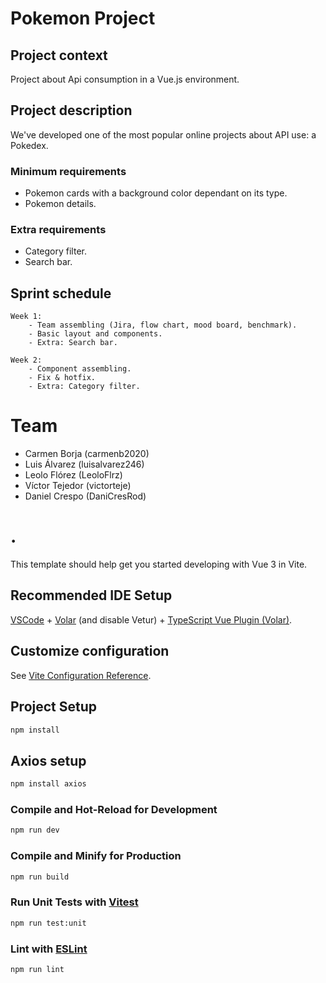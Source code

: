 # Pokemon Project

## Project context

Project about Api consumption in a Vue.js environment. 

## Project description

We've developed one of the most popular online projects about API use: a Pokedex.

### Minimum requirements

- Pokemon cards with a background color dependant on its type.
- Pokemon details.

### Extra requirements

- Category filter.
- Search bar.

## Sprint schedule

    Week 1: 
        - Team assembling (Jira, flow chart, mood board, benchmark).
        - Basic layout and components.
        - Extra: Search bar.

    Week 2:
        - Component assembling.
        - Fix & hotfix.
        - Extra: Category filter.

# Team

- Carmen Borja (carmenb2020)
- Luis Álvarez (luisalvarez246)
- Leolo Flórez (LeoloFlrz)
- Víctor Tejedor (victorteje)
- Daniel Crespo (DaniCresRod)


# .

This template should help get you started developing with Vue 3 in Vite.

## Recommended IDE Setup

[VSCode](https://code.visualstudio.com/) + [Volar](https://marketplace.visualstudio.com/items?itemName=Vue.volar) (and disable Vetur) + [TypeScript Vue Plugin (Volar)](https://marketplace.visualstudio.com/items?itemName=Vue.vscode-typescript-vue-plugin).

## Customize configuration

See [Vite Configuration Reference](https://vitejs.dev/config/).

## Project Setup

```sh
npm install
```

## Axios setup

```sh
npm install axios
```

### Compile and Hot-Reload for Development

```sh
npm run dev
```

### Compile and Minify for Production

```sh
npm run build
```

### Run Unit Tests with [Vitest](https://vitest.dev/)

```sh
npm run test:unit
```

### Lint with [ESLint](https://eslint.org/)

```sh
npm run lint
```
